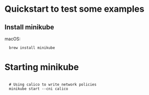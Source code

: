 # Quickstart to test some examples

## Install minikube

macOS:

```shell
  brew install minikube
```

# Starting minikube

```shell

  # Using calico to write network policies
  minikube start --cni calico

```
